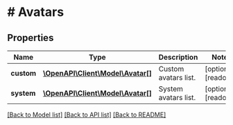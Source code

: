 # # Avatars

## Properties

Name | Type | Description | Notes
------------ | ------------- | ------------- | -------------
**custom** | [**\OpenAPI\Client\Model\Avatar[]**](Avatar.md) | Custom avatars list. | [optional] [readonly]
**system** | [**\OpenAPI\Client\Model\Avatar[]**](Avatar.md) | System avatars list. | [optional] [readonly]

[[Back to Model list]](../../README.md#models) [[Back to API list]](../../README.md#endpoints) [[Back to README]](../../README.md)
